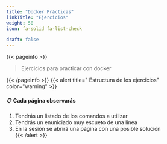 ```yaml
---
title: "Docker Prácticas"
linkTitle: "Ejercicios"
weight: 50
icon: fa-solid fa-list-check
  
draft: false    
---
```


{{< pageinfo >}}
> Ejercicios para practicar con docker

{{< /pageinfo >}}
{{< alert title=" Estructura de los ejercicios" color="warning" >}}
#### :clipboard: Cada página observarás
1. Tendrás un listado de los comandos a utilizar
2. Tendrás un enuniciado muy escueto de una línea
3. En la sesión se abrirá una página con una posible solución  
{{< /alert >}}


